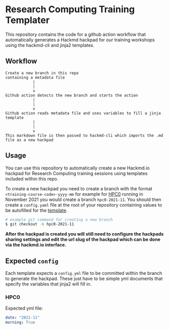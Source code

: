 # Research Computing Training Templater

This repository contains the code for a github action workflow that automatically generates a Hackmd hackpad for 
our training workshops using the hackmd-cli and jinja2 templates.

## Workflow

```
Create a new branch in this repo
containing a metadata file
            |
            |
            v
Github action detects the new branch and starts the action
            |  
            |
            v
Github action reads metadata file and uses variables to fill a jinja template
            |
            |
            v
This markdown file is then passed to hackmd-cli which imports the .md file as a new hackpad
```

## Usage

You can use this repository to automatically create a new Hackmd.io hackpad for Research Computing training sessions using templates included within this repo.

To create a new hackpad you need to create a branch with the format `<training-course-code>-yyyy-mm` for example for [HPC0](https://arc.leeds.ac.uk/training/courses/hpc0/) running in November 2021 you would create a branch `hpc0-2021-11`. You should then create a `config.yaml` file at the root of your repository containing values to be autofilled for the [template](#expected-config).

```bash
# example git command for creating a new branch
$ git checkout -b hpc0-2021-11
```

**After the hackpad is created you will still need to configure the hackpads sharing settings and edit the url slug of the hackpad which can be done via the hackmd.io interface.**

## Expected `config`

Each template expects a `config.yml` file to be committed within the branch to generate the hackpad. These just have to be simple
yml documents that specify the variables that jinja2 will fill in.

### HPC0

Expected yml file:

```yml
date: "2021-11"
morning: True
```

